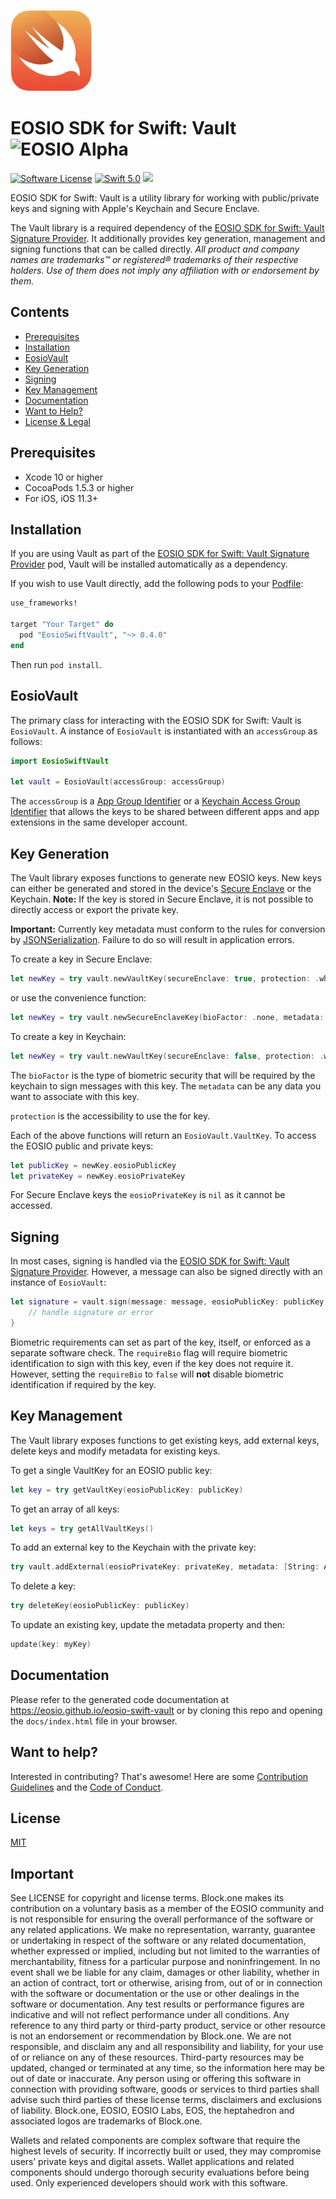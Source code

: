 ![Swift Logo](https://github.com/EOSIO/eosio-swift-vault/raw/master/img/swift-logo.png)
# EOSIO SDK for Swift: Vault ![EOSIO Alpha](https://img.shields.io/badge/EOSIO-Alpha-blue.svg)

[![Software License](https://img.shields.io/badge/license-MIT-lightgrey.svg)](https://github.com/EOSIO/eosio-swift/blob/master/LICENSE)
[![Swift 5.0](https://img.shields.io/badge/Language-Swift_5.0-orange.svg)](https://swift.org)
![](https://img.shields.io/badge/Deployment%20Target-iOS%2011.3-blue.svg)

EOSIO SDK for Swift: Vault is a utility library for working with public/private keys and signing with Apple's Keychain and Secure Enclave.

The Vault library is a required dependency of the [EOSIO SDK for Swift: Vault Signature Provider](https://github.com/EOSIO/eosio-swift-vault-signature-provider). It additionally provides key generation, management and signing functions that can be called directly.
*All product and company names are trademarks™ or registered® trademarks of their respective holders. Use of them does not imply any affiliation with or endorsement by them.*

## Contents

- [Prerequisites](#prerequisites)
- [Installation](#installation)
- [EosioVault](#eosiovault)
- [Key Generation](#key-generation)
- [Signing](#signing)
- [Key Management](#key-management)
- [Documentation](#documentation)
- [Want to Help?](#want-to-help)
- [License & Legal](#license)

## Prerequisites

* Xcode 10 or higher
* CocoaPods 1.5.3 or higher
* For iOS, iOS 11.3+

## Installation

If you are using Vault as part of the [EOSIO SDK for Swift: Vault Signature Provider](https://github.com/EOSIO/eosio-swift-vault-signature-provider) pod, Vault will be installed automatically as a dependency.

If you wish to use Vault directly, add the following pods to your [Podfile](https://guides.cocoapods.org/syntax/podfile.html):

```ruby
use_frameworks!

target "Your Target" do
  pod "EosioSwiftVault", "~> 0.4.0"
end
```

Then run `pod install`.

## EosioVault

The primary class for interacting with the EOSIO SDK for Swift: Vault is `EosioVault`. A instance of `EosioVault` is instantiated with an `accessGroup` as follows:

```swift
import EosioSwiftVault

let vault = EosioVault(accessGroup: accessGroup)
```
The `accessGroup` is a [App Group Identifier](https://developer.apple.com/documentation/bundleresources/entitlements/com_apple_security_application-groups) or a [Keychain Access Group Identifier](https://developer.apple.com/documentation/bundleresources/entitlements/keychain-access-groups) that allows the keys to be shared between different apps and app extensions in the same developer account.

## Key Generation

The Vault library exposes functions to generate new EOSIO keys. New keys can either be generated and stored in the device's [Secure Enclave](https://developer.apple.com/documentation/security/certificate_key_and_trust_services/keys/storing_keys_in_the_secure_enclave) or the Keychain. **Note:** If the key is stored in Secure Enclave, it is not possible to directly access or export the private key.

**Important:** Currently key metadata must conform to the rules for conversion by [JSONSerialization](https://developer.apple.com/documentation/foundation/jsonserialization).  Failure to do so will result in application errors. 

To create a key in Secure Enclave:

```swift
let newKey = try vault.newVaultKey(secureEnclave: true, protection: .whenUnlockedThisDeviceOnly, bioFactor: .none, metadata: [String: Any])
```
or use the convenience function:

```swift
let newKey = try vault.newSecureEnclaveKey(bioFactor: .none, metadata: [String: Any])
```

To create a key in Keychain: 

```swift
let newKey = try vault.newVaultKey(secureEnclave: false, protection: .whenUnlockedThisDeviceOnly, bioFactor: .none, metadata: [String: Any])
```

The `bioFactor` is the type of biometric security that will be required by the keychain to sign messages with this key. The `metadata` can be any data you want to associate with this key.

`protection` is the accessibility to use the for key.

Each of the above functions will return an `EosioVault.VaultKey`. To access the EOSIO public and private keys:

```swift
let publicKey = newKey.eosioPublicKey
let privateKey = newKey.eosioPrivateKey
```
For Secure Enclave keys the `eosioPrivateKey` is `nil` as it cannot be accessed.


## Signing

In most cases, signing is handled via the [EOSIO SDK for Swift: Vault Signature Provider](https://github.com/EOSIO/eosio-swift-vault-signature-provider). However, a message can also be signed directly with an instance of `EosioVault`:

```swift
let signature = vault.sign(message: message, eosioPublicKey: publicKey, requireBio: true) { (signature, error) in
	// handle signature or error
}
```

Biometric requirements can set as part of the key, itself, or enforced as a separate software check. The `requireBio` flag will require biometric identification to sign with this key, even if the key does not require it. However, setting the `requireBio` to `false` will **not** disable biometric identification if required by the key.

## Key Management

The Vault library exposes functions to get existing keys, add external keys, delete keys and modify metadata for existing keys. 

To get a single VaultKey for an EOSIO public key: 

```swift
let key = try getVaultKey(eosioPublicKey: publicKey)
```

To get an array of all keys:

```swift
let keys = try getAllVaultKeys() 
```

To add an external key to the Keychain with the private key:

```swift
try vault.addExternal(eosioPrivateKey: privateKey, metadata: [String: Any]) 
```
To delete a key:

```swift
try deleteKey(eosioPublicKey: publicKey)
```
To update an existing key, update the metadata property and then:

```swift
update(key: myKey)
```



## Documentation

Please refer to the generated code documentation at https://eosio.github.io/eosio-swift-vault or by cloning this repo and opening the `docs/index.html` file in your browser.

## Want to help?

Interested in contributing? That's awesome! Here are some [Contribution Guidelines](https://github.com/EOSIO/eosio-swift-vault/blob/master/CONTRIBUTING.md) and the [Code of Conduct](https://github.com/EOSIO/eosio-swift-vault/blob/master/CONTRIBUTING.md#conduct).

## License

[MIT](https://github.com/EOSIO/eosio-swift-vault/blob/master/LICENSE)

## Important

See LICENSE for copyright and license terms.  Block.one makes its contribution on a voluntary basis as a member of the EOSIO community and is not responsible for ensuring the overall performance of the software or any related applications.  We make no representation, warranty, guarantee or undertaking in respect of the software or any related documentation, whether expressed or implied, including but not limited to the warranties of merchantability, fitness for a particular purpose and noninfringement. In no event shall we be liable for any claim, damages or other liability, whether in an action of contract, tort or otherwise, arising from, out of or in connection with the software or documentation or the use or other dealings in the software or documentation. Any test results or performance figures are indicative and will not reflect performance under all conditions.  Any reference to any third party or third-party product, service or other resource is not an endorsement or recommendation by Block.one.  We are not responsible, and disclaim any and all responsibility and liability, for your use of or reliance on any of these resources. Third-party resources may be updated, changed or terminated at any time, so the information here may be out of date or inaccurate.  Any person using or offering this software in connection with providing software, goods or services to third parties shall advise such third parties of these license terms, disclaimers and exclusions of liability.  Block.one, EOSIO, EOSIO Labs, EOS, the heptahedron and associated logos are trademarks of Block.one.

Wallets and related components are complex software that require the highest levels of security.  If incorrectly built or used, they may compromise users’ private keys and digital assets. Wallet applications and related components should undergo thorough security evaluations before being used.  Only experienced developers should work with this software.
